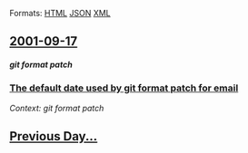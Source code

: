 
Formats: [HTML](2001/09/17/index.html)  [JSON](2001/09/17/index.json)  [XML](2001/09/17/index.xml)  

## [2001-09-17](/news/2001/09/17/index.md)

##### git format patch
### [ The default date used by git format patch for email ](/news/2001/09/17/the-default-date-used-by-git-format-patch-for-email.md)
_Context: git format patch_

## [Previous Day...](/news/2001/09/16/index.md)

